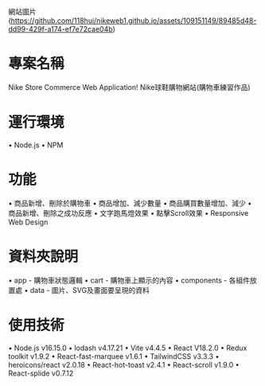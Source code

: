 網站圖片
(https://github.com/118hui/nikeweb1.github.io/assets/109151149/89485d48-dd99-429f-a174-ef7e72cae04b)


# 專案名稱
Nike Store Commerce Web Application!
Nike球鞋購物網站(購物車練習作品)

# 運行環境
• Node.js
• NPM

# 功能
• 商品新增、刪除於購物車
• 商品增加、減少數量
• 商品購買數量增加、減少
• 商品新增、刪除之成功反應
• 文字跑馬燈效果
• 點擊Scroll效果
• Responsive Web Design


# 資料夾說明
• app - 購物車狀態邏輯
• cart - 購物車上顯示的內容
• components - 各組件放置處
• data - 圖片、SVG及畫面要呈現的資料


# 使用技術
• Node.js v16.15.0
• lodash v4.17.21
• Vite v4.4.5
• React V18.2.0
• Redux toolkit v1.9.2
• React-fast-marquee v1.6.1
• TailwindCSS v3.3.3
• heroicons/react v2.0.18
• React-hot-toast v2.4.1
• React-scroll v1.9.0
• React-splide v0.7.12

